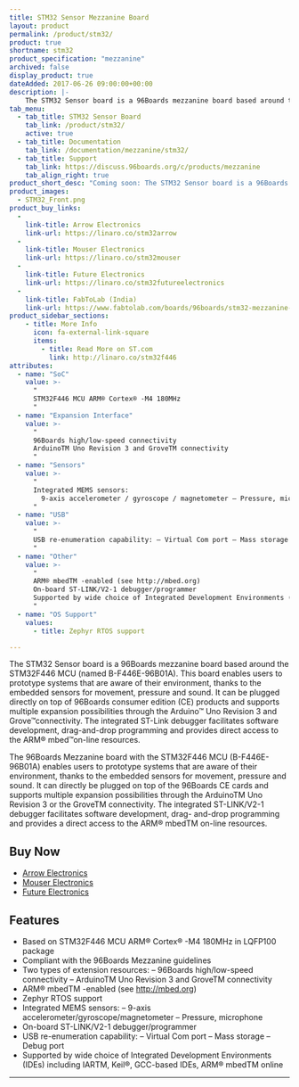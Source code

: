 ```yaml
---
title: STM32 Sensor Mezzanine Board
layout: product
permalink: /product/stm32/
product: true
shortname: stm32
product_specification: "mezzanine"
archived: false
display_product: true
dateAdded: 2017-06-26 09:00:00+00:00
description: |-
    The STM32 Sensor board is a 96Boards mezzanine board based around the STM32F446 MCU (named B-F446E-96B01A)
tab_menu:
  - tab_title: STM32 Sensor Board
    tab_link: /product/stm32/
    active: true
  - tab_title: Documentation
    tab_link: /documentation/mezzanine/stm32/
  - tab_title: Support
    tab_link: https://discuss.96boards.org/c/products/mezzanine
    tab_align_right: true
product_short_desc: "Coming soon: The STM32 Sensor board is a 96Boards mezzanine board based around the STM32F446 MCU"
product_images:
  - STM32_Front.png
product_buy_links:
  -
    link-title: Arrow Electronics
    link-url: https://linaro.co/stm32arrow
  -
    link-title: Mouser Electronics
    link-url: https://linaro.co/stm32mouser
  -
    link-title: Future Electronics
    link-url: https://linaro.co/stm32futureelectronics
  -
    link-title: FabToLab (India)
    link-url: https://www.fabtolab.com/boards/96boards/stm32-mezzanine-board
product_sidebar_sections:
    - title: More Info
      icon: fa-external-link-square
      items:
        - title: Read More on ST.com
          link: http://linaro.co/stm32f446
attributes:
  - name: "SoC"
    value: >-
      "
      STM32F446 MCU ARM® Cortex® -M4 180MHz
      "
  - name: "Expansion Interface"
    value: >-
      "
      96Boards high/low-speed connectivity
      ArduinoTM Uno Revision 3 and GroveTM connectivity
      "
  - name: "Sensors"
    value: >-
      "
      Integrated MEMS sensors:
        9-axis accelerometer / gyroscope / magnetometer – Pressure, microphone
      "
  - name: "USB"
    value: >-
      "
      USB re-enumeration capability: – Virtual Com port – Mass storage – Debug port
      "
  - name: "Other"
    value: >-
      "
      ARM® mbedTM -enabled (see http://mbed.org)
      On-board ST-LINK/V2-1 debugger/programmer
      Supported by wide choice of Integrated Development Environments (IDEs) including IARTM, Keil®, GCC-based IDEs, ARM® mbedTM online
      "
  - name: "OS Support"
    values:
      - title: Zephyr RTOS support

---
```

The STM32 Sensor board is a 96Boards mezzanine board based around the STM32F446 MCU (named B-F446E-96B01A). This board enables users to prototype systems that are aware of their environment, thanks to the embedded sensors for movement, pressure and
sound. It can be plugged directly on top of 96Boards consumer edition (CE) products and supports multiple expansion possibilities through the Arduino™ Uno Revision 3 and Grove™connectivity. The integrated ST-Link debugger facilitates software
development, drag-and-drop programming and provides direct access to the ARM® mbed™on-line resources.

The 96Boards Mezzanine board with the STM32F446 MCU (B-F446E-96B01A) enables users to prototype systems that are aware of their environment, thanks to the embedded sensors for movement, pressure and sound. It can directly be plugged on top of the
96Boards CE cards and supports multiple expansion possibilities through the ArduinoTM Uno Revision 3 or the GroveTM connectivity. The integrated ST-LINK/V2-1 debugger facilitates software development, drag- and-drop programming and provides a direct
access to the ARM® mbedTM on-line resources.

## Buy Now

- [Arrow Electronics](http://linaro.co/stm32arrow)
- [Mouser Electronics](http://linaro.co/stm32mouser)
- [Future Electronics](http://linaro.co/stm32futureelectronics)

## Features

- Based on STM32F446 MCU ARM® Cortex® -M4 180MHz in LQFP100 package
- Compliant with the 96Boards Mezzanine guidelines
- Two types of extension resources:
   – 96Boards high/low-speed connectivity
   – ArduinoTM Uno Revision 3 and GroveTM connectivity
- ARM® mbedTM -enabled (see http://mbed.org)
- Zephyr RTOS support
- Integrated MEMS sensors:
   – 9-axis accelerometer/gyroscope/magnetometer
   – Pressure, microphone
- On-board ST-LINK/V2-1 debugger/programmer
- USB re-enumeration capability:
   – Virtual Com port
   – Mass storage
   – Debug port
- Supported by wide choice of Integrated Development Environments (IDEs) including IARTM, Keil®, GCC-based IDEs, ARM® mbedTM online

***
